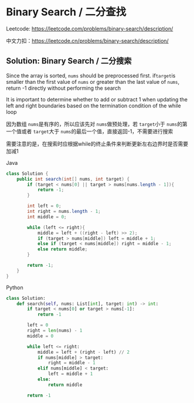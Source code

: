 # Binary Search / 二分查找

Leetcode: https://leetcode.com/problems/binary-search/description/

中文力扣：https://leetcode.cn/problems/binary-search/description/

## Solution: Binary Search / 二分搜索 

Since the array is sorted, `nums` should be preprocessed first. if` target `is smaller than the first value of `nums` or greater than the last value of `nums`, return -1 directly without performing the search

It is important to determine whether to add or subtract 1 when updating the left and right boundaries based on the termination condition of the while loop

因为数组 `nums`是有序的，所以应该先对 `nums`做预处理，若 `target`小于 `nums`的第一个值或者 `target`大于 `nums`的最后一个值，直接返回-1，不需要进行搜索

需要注意的是，在搜索时应根据while的终止条件来判断更新左右边界时是否需要加减1

Java

```java
class Solution {
    public int search(int[] nums, int target) {
        if (target < nums[0] || target > nums[nums.length - 1]){
            return -1;
        }

        int left = 0;
        int right = nums.length - 1;
        int middle = 0;

        while (left <= right){
            middle = left + ((right - left) >> 2);
            if (target > nums[middle]) left = middle + 1;
            else if (target < nums[middle]) right = middle - 1;
            else return middle;
        }

        return -1;
    }
}
```

Python

```python
class Solution:
    def search(self, nums: List[int], target: int) -> int:
        if target < nums[0] or target > nums[-1]:
            return -1

        left = 0
        right = len(nums) - 1
        middle = 0

        while left <= right:
            middle = left + (right - left) // 2
            if nums[middle] > target:
                right = middle - 1
            elif nums[middle] < target:
                left = middle + 1
            else:
                return middle

        return -1
```
